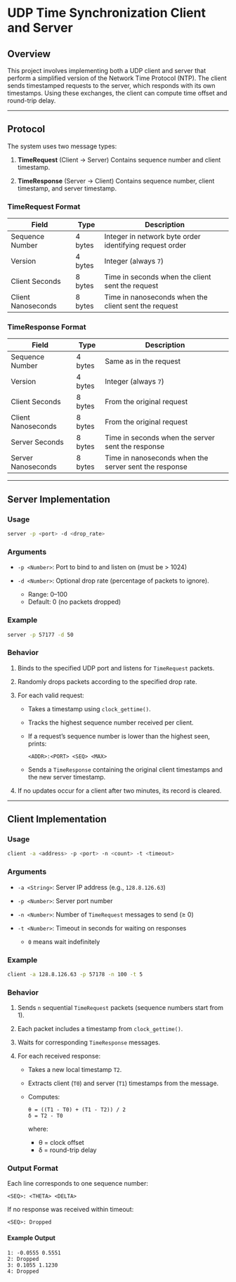 # UDP Time Synchronization Client and Server

## Overview

This project involves implementing both a UDP client and server that perform a simplified version of the Network Time Protocol (NTP). The client sends timestamped requests to the server, which responds with its own timestamps. Using these exchanges, the client can compute time offset and round-trip delay.

---

## Protocol

The system uses two message types:

1. **TimeRequest** (Client → Server)
   Contains sequence number and client timestamp.

2. **TimeResponse** (Server → Client)
   Contains sequence number, client timestamp, and server timestamp.

### TimeRequest Format

| Field              | Type    | Description                                             |
| ------------------ | ------- | ------------------------------------------------------- |
| Sequence Number    | 4 bytes | Integer in network byte order identifying request order |
| Version            | 4 bytes | Integer (always `7`)                                    |
| Client Seconds     | 8 bytes | Time in seconds when the client sent the request        |
| Client Nanoseconds | 8 bytes | Time in nanoseconds when the client sent the request    |

### TimeResponse Format

| Field              | Type    | Description                                           |
| ------------------ | ------- | ----------------------------------------------------- |
| Sequence Number    | 4 bytes | Same as in the request                                |
| Version            | 4 bytes | Integer (always `7`)                                  |
| Client Seconds     | 8 bytes | From the original request                             |
| Client Nanoseconds | 8 bytes | From the original request                             |
| Server Seconds     | 8 bytes | Time in seconds when the server sent the response     |
| Server Nanoseconds | 8 bytes | Time in nanoseconds when the server sent the response |

---

## Server Implementation

### Usage

```bash
server -p <port> -d <drop_rate>
```

### Arguments

* `-p <Number>`: Port to bind to and listen on (must be > 1024)
* `-d <Number>`: Optional drop rate (percentage of packets to ignore).

  * Range: 0–100
  * Default: 0 (no packets dropped)

### Example

```bash
server -p 57177 -d 50
```

### Behavior

1. Binds to the specified UDP port and listens for `TimeRequest` packets.
2. Randomly drops packets according to the specified drop rate.
3. For each valid request:

   * Takes a timestamp using `clock_gettime()`.
   * Tracks the highest sequence number received per client.
   * If a request’s sequence number is lower than the highest seen, prints:

     ```
     <ADDR>:<PORT> <SEQ> <MAX>
     ```
   * Sends a `TimeResponse` containing the original client timestamps and the new server timestamp.
4. If no updates occur for a client after two minutes, its record is cleared.

---

## Client Implementation

### Usage

```bash
client -a <address> -p <port> -n <count> -t <timeout>
```

### Arguments

* `-a <String>`: Server IP address (e.g., `128.8.126.63`)
* `-p <Number>`: Server port number
* `-n <Number>`: Number of `TimeRequest` messages to send (≥ 0)
* `-t <Number>`: Timeout in seconds for waiting on responses

  * `0` means wait indefinitely

### Example

```bash
client -a 128.8.126.63 -p 57178 -n 100 -t 5
```

### Behavior

1. Sends `n` sequential `TimeRequest` packets (sequence numbers start from 1).
2. Each packet includes a timestamp from `clock_gettime()`.
3. Waits for corresponding `TimeResponse` messages.
4. For each received response:

   * Takes a new local timestamp `T2`.
   * Extracts client (`T0`) and server (`T1`) timestamps from the message.
   * Computes:

     ```
     θ = ((T1 - T0) + (T1 - T2)) / 2
     δ = T2 - T0
     ```

     where:

     * θ = clock offset
     * δ = round-trip delay

### Output Format

Each line corresponds to one sequence number:

```
<SEQ>: <THETA> <DELTA>
```

If no response was received within timeout:

```
<SEQ>: Dropped
```

#### Example Output

```
1: -0.0555 0.5551
2: Dropped
3: 0.1055 1.1230
4: Dropped
```